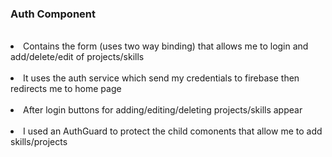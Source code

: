 <h3>Auth Component</h3> <br>

<li>Contains the form (uses two way binding) that allows me to login and add/delete/edit of projects/skills </li> <br>
<li>It uses  the auth service which send my credentials to firebase then redirects me to home page</li> <br>
<li>After login buttons for adding/editing/deleting projects/skills appear</li>  <br>
<li>I used an AuthGuard to protect the child comonents that allow me to add skills/projects</li><br>

